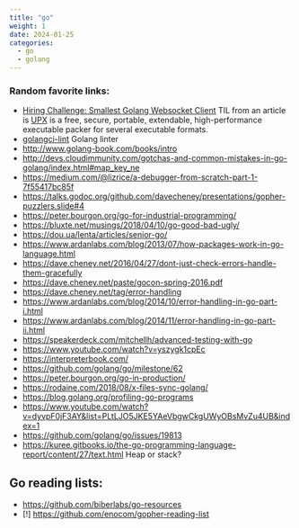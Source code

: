 ```yaml
---
title: "go"
weight: 1
date: 2024-01-25
categories:
  - go
  - golang
---
```


### Random favorite links:
- [Hiring Challenge: Smallest Golang Websocket Client](https://dyte.io/blog/hiring-challenge-smallest-golang-websocket-client/)
TIL from an article is [UPX](https://upx.github.io/) is a free, secure, portable, extendable, high-performance executable packer for several executable formats.
- [golangci-lint](https://github.com/golangci/golangci-lint)
Golang linter
- http://www.golang-book.com/books/intro
- http://devs.cloudimmunity.com/gotchas-and-common-mistakes-in-go-golang/index.html#map_key_ne
- https://medium.com/@lizrice/a-debugger-from-scratch-part-1-7f55417bc85f
- https://talks.godoc.org/github.com/davecheney/presentations/gopher-puzzlers.slide#4
- https://peter.bourgon.org/go-for-industrial-programming/
- https://bluxte.net/musings/2018/04/10/go-good-bad-ugly/
- https://dou.ua/lenta/articles/senior-go/
- https://www.ardanlabs.com/blog/2013/07/how-packages-work-in-go-language.html
- https://dave.cheney.net/2016/04/27/dont-just-check-errors-handle-them-gracefully
- https://dave.cheney.net/paste/gocon-spring-2016.pdf
- https://dave.cheney.net/tag/error-handling
- https://www.ardanlabs.com/blog/2014/10/error-handling-in-go-part-i.html
- https://www.ardanlabs.com/blog/2014/11/error-handling-in-go-part-ii.html
- https://speakerdeck.com/mitchellh/advanced-testing-with-go
- https://www.youtube.com/watch?v=yszygk1cpEc
- https://interpreterbook.com/
- https://github.com/golang/go/milestone/62
- https://peter.bourgon.org/go-in-production/
- https://rodaine.com/2018/08/x-files-sync-golang/
- https://blog.golang.org/profiling-go-programs
- https://www.youtube.com/watch?v=dyvpF0jF3AY&list=PLtLJO5JKE5YAeVbgwCkgUWyOBsMvZu4UB&index=1
- https://github.com/golang/go/issues/19813
- https://kuree.gitbooks.io/the-go-programming-language-report/content/27/text.html
Heap or stack?

## Go reading lists:
- https://github.com/biberlabs/go-resources
- [!] https://github.com/enocom/gopher-reading-list
